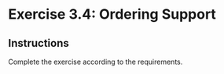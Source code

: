# Exercise 3.4: Ordering Support

## Instructions

Complete the exercise according to the requirements.

